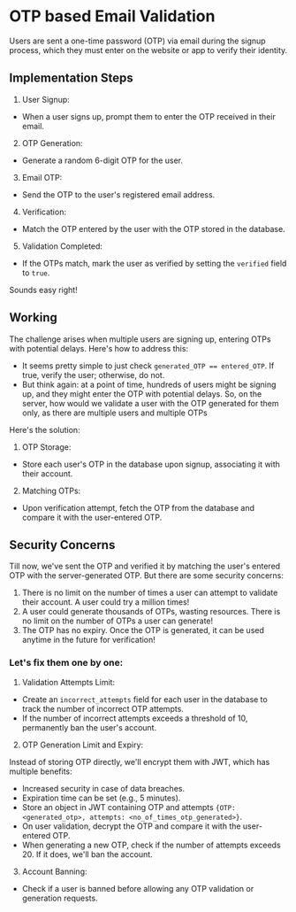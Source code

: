 # OTP based Email Validation

Users are sent a one-time password (OTP) via email during the signup process, which they must enter on the website or app to verify their identity.

## Implementation Steps

1. User Signup:

- When a user signs up, prompt them to enter the OTP received in their email.

2. OTP Generation:

- Generate a random 6-digit OTP for the user.

3. Email OTP:

- Send the OTP to the user's registered email address.

4. Verification:

- Match the OTP entered by the user with the OTP stored in the database.

5. Validation Completed:

- If the OTPs match, mark the user as verified by setting the `verified` field to `true`.

Sounds easy right!

## Working

The challenge arises when multiple users are signing up, entering OTPs with potential delays. Here's how to address this:

- It seems pretty simple to just check `generated_OTP == entered_OTP`. If true, verify the user; otherwise, do not.
- But think again: at a point of time, hundreds of users might be signing up, and they might enter the OTP with potential delays. So, on the server, how would we validate a user with the OTP generated for them only, as there are multiple users and multiple OTPs

Here's the solution:

1. OTP Storage:

- Store each user's OTP in the database upon signup, associating it with their account.

2. Matching OTPs:

- Upon verification attempt, fetch the OTP from the database and compare it with the user-entered OTP.

## Security Concerns

Till now, we've sent the OTP and verified it by matching the user's entered OTP with the server-generated OTP. But there are some security concerns:

1. There is no limit on the number of times a user can attempt to validate their account. A user could try a million times!
2. A user could generate thousands of OTPs, wasting resources. There is no limit on the number of OTPs a user can generate!
3. The OTP has no expiry. Once the OTP is generated, it can be used anytime in the future for verification!

### Let's fix them one by one:

1. Validation Attempts Limit:

- Create an `incorrect_attempts` field for each user in the database to track the number of incorrect OTP attempts.
- If the number of incorrect attempts exceeds a threshold of 10, permanently ban the user's account.

2. OTP Generation Limit and Expiry:

Instead of storing OTP directly, we'll encrypt them with JWT, which has multiple benefits:

- Increased security in case of data breaches.
- Expiration time can be set (e.g., 5 minutes).
- Store an object in JWT containing OTP and attempts `{OTP: <generated_otp>, attempts: <no_of_times_otp_generated>}`.
- On user validation, decrypt the OTP and compare it with the user-entered OTP.
- When generating a new OTP, check if the number of attempts exceeds 20. If it does, we'll ban the account.

3. Account Banning:

- Check if a user is banned before allowing any OTP validation or generation requests.
